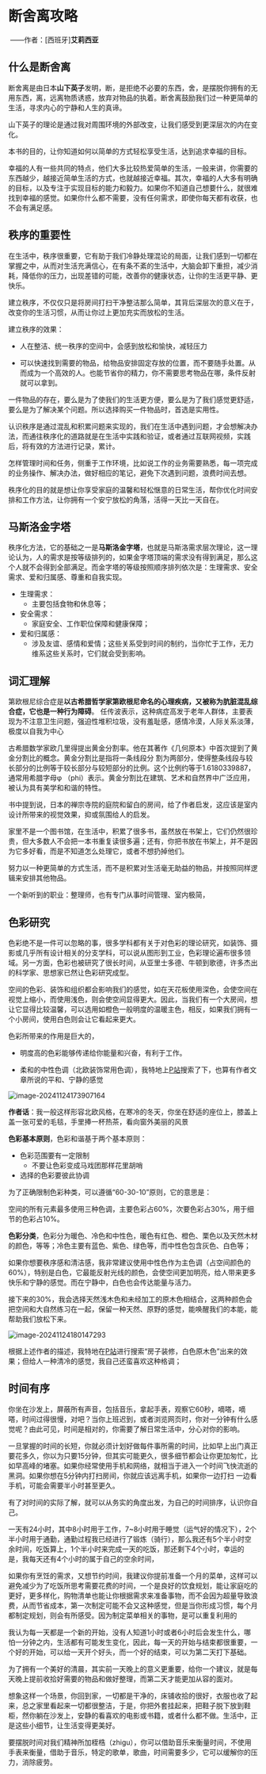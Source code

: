 #  断舍离攻略

​																											——作者：[西班牙]**艾莉西亚**

## 什么是断舍离



断舍离是由日本**山下英子**发明，断，是拒绝不必要的东西，舍，是摆脱你拥有的无用东西，离，远离物质诱惑，放弃对物品的执着。断舍离鼓励我们过一种更简单的生活，寻求内心的宁静和人生的真谛。



山下英子的理论是通过我对周围环境的外部改变，让我们感受到更深层次的内在变化。



本书的目的，让你知道如何以简单的方式轻松享受生活，达到追求幸福的目标。



幸福的人有一些共同的特点，他们大多比较热爱简单的生活，一般来讲，你需要的东西越少，越接近简单生活的方式，也就越接近幸福。其次，幸福的人大多有明确的目标，以及专注于实现目标的能力和毅力。如果你不知道自己想要什么，就很难找到幸福的感觉。如果你什么都不需要，没有任何需求，即使你每天都有收获，也不会有满足感。



## 秩序的重要性

在生活中，秩序很重要，它有助于我们冷静处理混论的局面，让我们感到一切都在掌握之中，从而对生活充满信心，在有条不紊的生活中，大脑会卸下重担，减少消耗，降低你的压力，出现差错的可能，改善你的健康状态，让你的生活更平静、更快乐。



建立秩序，不仅仅只是将房间打扫干净整洁那么简单，其背后深层次的意义在于，改变你的生活习惯，从而让你过上更加充实而放松的生活。



建立秩序的效果：

- 人在整洁、统一秩序的空间中，会感到放松和愉快，减轻压力

- 可以快速找到需要的物品，给物品安排固定存放的位置，而不要随手处置。从而成为一个高效的人。也能节省你的精力，你不需要思考物品在哪，条件反射就可以拿到。



一件物品的存在，要么是为了使我们的生活更方便，要么是为了我们感觉更舒适，要么是为了解决某个问题。所以选择购买一件物品时，首选是实用性。



认识秩序是通过混乱和积累问题来实现的，我们在生活中遇到问题，才会想解决办法，而通往秩序化的道路就是在生活中实践和验证，或者通过互联网视频，实践后，将有效的方法进行记录，累计。



怎样管理时间和任务，侧重于工作环境，比如说工作的业务需要熟悉，每一项完成的业务操作、解决办法，做好相应的笔记，避免下次遇到问题，浪费时间去想。



秩序化的目的就是想让你享受家庭的温馨和轻松惬意的日常生活，帮你优化时间安排和工作方法，让你拥有一个安宁放松的角落，活得一天比一天自在。

## 马斯洛金字塔

秩序化方法，它的基础之一是**马斯洛金字塔**，也就是马斯洛需求层次理论，这一理论认为，人的需求是按等级排列的，如果金字塔顶端的需求没有得到满足，那么这个人就不会得到全部满足。而金字塔的等级按照顺序排列依次是：生理需求、安全需求、爱和归属感、尊重和自我实现。



- 生理需求：
  - 主要包括食物和休息等；
- 安全需求：
  - 家庭安全、工作职位保障和健康保障；
- 爱和归属感：
  - 涉及友谊、感情和爱情；这些关系受到时间的制约，当你忙于工作，无力维系这些关系时，它们就会受到影响。



## 词汇理解

第欧根尼综合症是**以古希腊哲学家第欧根尼命名的心理疾病，又被称为肮脏混乱综合症，它也是一种行为障碍**。 任传波表示，这种病症高发于老年人群体，主要表现为不注意卫生问题，强迫性堆积垃圾，没有羞耻感，感情冷漠，人际关系淡薄，极度以自我为中心





古希腊数学家欧几里得提出黄金分割率。他在其著作《几何原本》中首次提到了黄金分割比的概念。黄金分割比是指将一条线段分 割为两部分，使得整条线段与较长部分的比例等于较长部分与较短部分的比例。这个比例约等于1.6180339887，通常用希腊字母φ （phi）表示。黄金分割比在建筑、艺术和自然界中广泛应用，被认为具有美学和和谐的特性。





书中提到说，日本的禅宗寺院的庭院和留白的房间，给了作者启发，这应该是室内设计所带来的视觉效果，抑或氛围给人的启发。



家里不是一个图书馆，在生活中，积累了很多书，虽然放在书架上，它们仍然很珍贵，但大多数人不会把一本书重复读很多遍；还有，你把书放在书架上，并不是因为它多好看，而是不知道怎么处理它，或者不想扔掉他们。



努力以一种更简单的方式生活，而不是积累对生活毫无助益的物品，并按照同样逻辑来安排其他物品。



一个新听到的职业：整理师，也有专门从事时间管理、室内极简，



## 色彩研究

色彩绝不是一件可以忽略的事，很多学科都有关于对色彩的理论研究，如装饰、摄影或几乎所有设计相关的分支学科，可以说从图形到工业，色彩理论遍布很多领域。另一方面，色彩也被研究了很长时间，从亚里士多德、牛顿到歌德，许多杰出的科学家、思想家已然让色彩研究成型。



空间的色彩、装饰和组织都会影响我们的感觉，如在天花板使用深色，会使空间在视觉上缩小，而使用浅色，则会使空间显得更大。因此，当我们有一个大房间，想让它显得比较温馨，可以选用如橙色一般明度的温暖主色，相反，如果我们拥有一个小房间，使用白色则会让它看起来更大。



色彩所带来的作用是巨大的，

- 明度高的色彩能够传递给你能量和兴奋，有利于工作。

- 柔和的中性色调（北欧装饰常用色调），我特地上[P站]()搜索了下，也算有作者文章所说的平和、宁静的感觉

![image-20241124173907164](https://pic.joshzhong.top/i/2024/11/24/srf3yq-0.png)



**作者话**：我一般这样形容北欧风格，在寒冷的冬天，你坐在舒适的座位上，膝盖上盖一张可爱的毛毯，手里捧一杯热茶，看向窗外美丽的风景



**色彩基本原则**，色彩和谐基于两个基本原则：

- 色彩范围要有一定限制
  - 不要让色彩变成马戏团那样花里胡哨
- 选择的色彩要彼此协调

为了正确限制色彩种类，可以遵循“60-30-10”原则，它的意思是：

​		空间的所有元素最多使用三种色调，主要色彩占60%，次要色彩占30%，用于细节的色彩占10%。



**色彩分类**，色彩分为暖色、冷色和中性色，暖色有红色、橙色、栗色以及天然木材的颜色，等等；冷色主要有蓝色、紫色、绿色等，而中性色包含灰色、白色等；



​	如果你想要秩序感和清洁感，我非常建议使用中性色作为主色调（占空间颜色的60%），特别是白色，它最能反射光线的颜色，会使空间更加明亮，给人带来更多快乐和宁静的感觉。而在宁静中，白色也会传达能量与活力。

​	接下来的30%，我会选择天然浅木色和未经加工的原木色相结合，这两种颜色会把空间和大自然练习在一起，保留一种天然、原野的感觉，能唤醒我们的本能，能帮助我们放松下来。



![image-20241124180147293](https://pic.joshzhong.top/i/2024/11/24/tsk8xs-0.png)

  

根据上述作者的描述，我特地在[P站]()进行搜索“房子装修，白色原木色”出来的效果；但给人一种清冷的感觉，我自己还蛮喜欢这种格调；



## 时间有序



你坐在沙发上，屏蔽所有声音，包括音乐，拿起手表，观察它60秒，嘀嗒，嘀嗒，时间过得很慢，对吧？当你上班迟到，或者浏览网页时，你对一分钟有什么感觉呢？由此可见，时间是相对的，你需要了解日常生活中，分心对你的影响。



一旦掌握的时间的长短，你就必须计划好做每件事所需的时间，比如早上出门真正要花多久，你以为只要15分钟，但其实可能更久，很多细节都会让你更加匆忙，比如早高峰的堵塞。如果你经常使用手机和网络，就相当于进入一个时间飞快流逝的黑洞。如果你想在5分钟内打扫房间，你就应该远离手机，如果你一边打扫 一边看手机，可能会需要半小时甚至更久。



有了对时间的实际了解，就可以从务实的角度出发，为自己的时间排序，认识你自己。



一天有24小时，其中8小时用于工作，7~8小时用于睡觉（运气好的情况下），2个半小时用于通勤，通勤过程我已经进行了锻炼（骑行），那么我还有5个半小时空余时间，吃饭算上，1个半小时来完成一天的吃饭，那还剩下4个小时，幸运的是，我每天还有4个小时的属于自己的空余时间，



如果你有烹饪的需求，又想节约时间，我建议你提前准备一个月的菜单，这样可以避免减少为了吃饭所思考需要花费的时间，一个是良好的饮食规划，能让家庭吃的更好，更多样化，购物清单也能让你根据需求来准备事物，而不会因为超量导致浪费，从而节省成本，第一次制定可能不会又这种感觉，但是当你形成习惯，每个月都制定规划，则会有所感受。因为制定菜单相关的事物，是可以重复利用的



我认为每一天都是一个新的开始，没有人知道1小时或者6小时后会发生什么，哪怕一分钟之内，生活都有可能发生变化，因此，每一天的开始与结束都很重要，一个好的开始，可以给一天开个好头，而一个好的结束，可以为第二天打下基础。

为了拥有一个美好的清晨，其实前一天晚上的意义更重要，给你一个建议，就是每天晚上提前收拾好需要的物品和做好整理，而第二天才能更加从容的面对。



想象这样一个场景，你回到家，一切都是干净的，床铺收拾的很好，衣服也收了起来，总之家里看起来一切都很整洁，于是，你把外套挂起来，把鞋子脱下放到鞋柜，然你躺在沙发上，安静的看喜欢的电影或书籍，或者什么都不做。生活中，正是这些小细节，让生活变得更美好。



要摆脱时间对我们精神所加桎梏（zhigu），你可以借助音乐来衡量时间，不使用手表来衡量，借助于音乐，特定的歌单，歌曲，时间需要多少，它可以缓解你的压力，消除疲劳。





